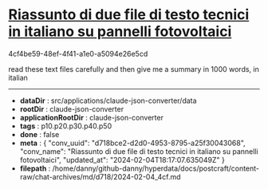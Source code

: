 # [Riassunto di due file di testo tecnici in italiano su pannelli fotovoltaici](https://claude.ai/chat/d718bce2-d2d0-4953-8795-a25f30043068)

4cf4be59-48ef-4f41-a1e0-a5094e26e5cd

read these text files carefully and then give me a summary in 1000 words, in italian

---

* **dataDir** : src/applications/claude-json-converter/data
* **rootDir** : claude-json-converter
* **applicationRootDir** : claude-json-converter
* **tags** : p10.p20.p30.p40.p50
* **done** : false
* **meta** : {
  "conv_uuid": "d718bce2-d2d0-4953-8795-a25f30043068",
  "conv_name": "Riassunto di due file di testo tecnici in italiano su pannelli fotovoltaici",
  "updated_at": "2024-02-04T18:17:07.635049Z"
}
* **filepath** : /home/danny/github-danny/hyperdata/docs/postcraft/content-raw/chat-archives/md/d718/2024-02-04_4cf.md